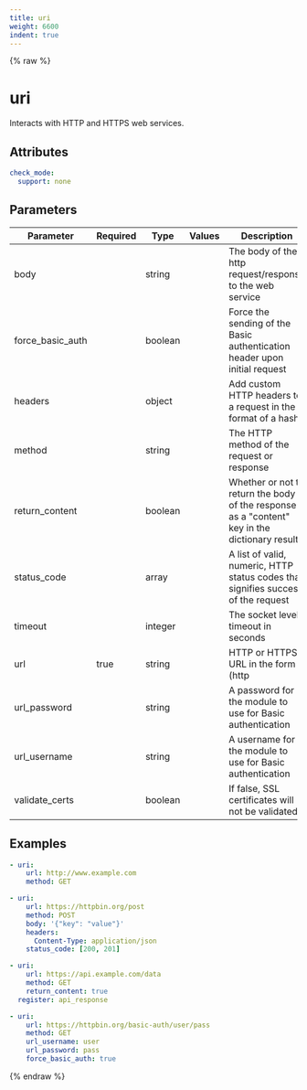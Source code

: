 ```yaml
---
title: uri
weight: 6600
indent: true
---
```


{% raw %}
# uri

Interacts with HTTP and HTTPS web services.

## Attributes

```yaml
check_mode:
  support: none
```

## Parameters

| Parameter        | Required | Type    | Values | Description                                                                                   |
|------------------|----------|---------|--------|-----------------------------------------------------------------------------------------------|
| body             |          | string  |        | The body of the http request/response to the web service                                      |
| force_basic_auth |          | boolean |        | Force the sending of the Basic authentication header upon initial request                     |
| headers          |          | object  |        | Add custom HTTP headers to a request in the format of a hash                                  |
| method           |          | string  |        | The HTTP method of the request or response                                                    |
| return_content   |          | boolean |        | Whether or not to return the body of the response as a "content" key in the dictionary result |
| status_code      |          | array   |        | A list of valid, numeric, HTTP status codes that signifies success of the request             |
| timeout          |          | integer |        | The socket level timeout in seconds                                                           |
| url              | true     | string  |        | HTTP or HTTPS URL in the form (http|https)://host.domain[:port]/path                          |
| url_password     |          | string  |        | A password for the module to use for Basic authentication                                     |
| url_username     |          | string  |        | A username for the module to use for Basic authentication                                     |
| validate_certs   |          | boolean |        | If false, SSL certificates will not be validated                                              |

## Examples

```yaml
- uri:
    url: http://www.example.com
    method: GET

- uri:
    url: https://httpbin.org/post
    method: POST
    body: '{"key": "value"}'
    headers:
      Content-Type: application/json
    status_code: [200, 201]

- uri:
    url: https://api.example.com/data
    method: GET
    return_content: true
  register: api_response

- uri:
    url: https://httpbin.org/basic-auth/user/pass
    method: GET
    url_username: user
    url_password: pass
    force_basic_auth: true
```

{% endraw %}